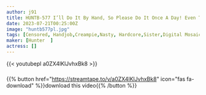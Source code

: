 ```yaml
---
author: j91
title: HUNTB-577 I’ll Do It By Hand, So Please Do It Once A Day! Even Though I Shared A Room With My Sister-in-law, I Found Out That I Masturbated 8 Times A Day! Angry Sister-in-law Will Give You A Handjob, So Just Once…
date: 2023-07-21T00:25:00Z
image: "huntb577pl.jpg"
tags: [Censored, Handjob,Creampie,Nasty, Hardcore,Sister,Digital Mosaic	]
maker: [Hunter  ]
actress: []
---
```



{{< youtubepl a0ZX4lKlJvhxBk8 >}}
###

{{% button href="https://streamtape.to/v/a0ZX4lKlJvhxBk8" icon="fas fa-download" %}}download this video{{% /button %}}
